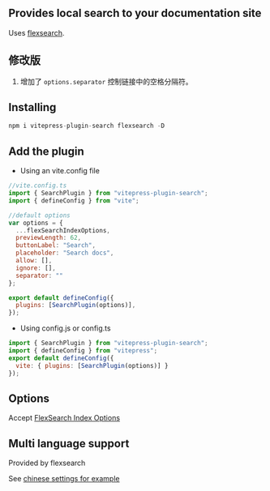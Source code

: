 ## Provides local search to your documentation site

Uses [flexsearch](https://github.com/nextapps-de/flexsearch).

## 修改版
1. 增加了 `options.separator` 控制链接中的空格分隔符。

## Installing

```js
npm i vitepress-plugin-search flexsearch -D
```

## Add the plugin

- Using an vite.config file
```js
//vite.config.ts
import { SearchPlugin } from "vitepress-plugin-search";
import { defineConfig } from "vite";

//default options
var options = {
  ...flexSearchIndexOptions,
  previewLength: 62,
  buttonLabel: "Search",
  placeholder: "Search docs",
  allow: [],
  ignore: [],
  separator: ""
};

export default defineConfig({
  plugins: [SearchPlugin(options)],
});
```

- Using config.js or config.ts
```js
import { SearchPlugin } from "vitepress-plugin-search";
import { defineConfig } from "vitepress";
export default defineConfig({
  vite: { plugins: [SearchPlugin(options)] }
});
```

## Options

Accept [FlexSearch Index Options](https://github.com/nextapps-de/flexsearch#options)

## Multi language support

Provided by flexsearch

See [chinese settings for example](https://github.com/emersonbottero/vitepress-plugin-search/issues/11)
